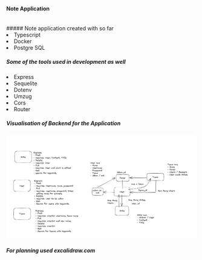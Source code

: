 #### Note Application 
<br>
##### Note application created with so far
<li>Typescript
<li>Docker
<li>Postgre SQL


##### Some of the tools used in development as well
<li> Express
<li> Sequelite
<li> Dotenv
<li> Umzug
<li> Cors
<li> Router
<br>

##### Visualisation of Backend for the Application

<img src="/images/Screenshot from 2023-03-10 19-01-31.png">

##### For planning used excalidraw.com